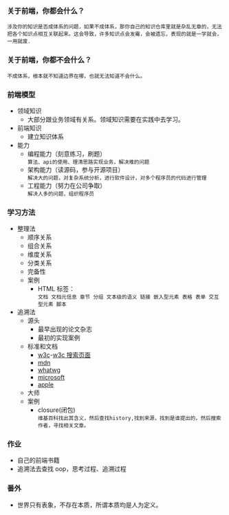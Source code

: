 ### 关于前端，你都会什么？

`涉及你的知识是否成体系的问题，如果不成体系，那你自己的知识仓库里就是杂乱无章的，无法把各个知识点相互关联起来。这会导致，许多知识点会发霉，会被遗忘，表现的就是一学就会，一用就废.`

### 关于前端，你都不会什么？

`不成体系，根本就不知道边界在哪，也就无法知道不会什么。`

### 前端模型

- 领域知识
  - 大部分跟业务领域有关系。领域知识需要在实践中去学习。
- 前端知识
  - 建立知识体系
- 能力
  - 编程能力（刻意练习，刷题）  
    `算法、api的使用、理清思路实现业务，解决难的问题`
  - 架构能力（读源码，参与开源项目）  
    `解决大的问题，对复杂系统分析，进行软件设计，对多个程序员的代码进行管理`
  - 工程能力（努力在公司争取）  
    `解决人多的问题，组织程序员`

### 学习方法

- 整理法
  - 顺序关系
  - 组合关系
  - 维度关系
  - 分类关系
  - 完备性
  - 案例
    - HTML 标签：  
       `文档 文档元信息 章节 分组 文本级的语义 链接 嵌入型元素 表格 表单 交互型元素 脚本`
- 追溯法
  - 源头
    - 最早出现的论文杂志
    - 最初的实现案例
  - 标准和文档
    - [w3c](w3.org)-[w3c 搜索页面](w3.org/TR)
    - [mdn](developer.mozilla.org)
    - [whatwg](whatwg.org)
    - [microsoft](msdn.microsoft.com)
    - [apple](developer.apple.com)
  - 大师
  - 案例
    - closure(闭包)  
      `维基百科找出其含义，然后查找history,找到来源，找到是谁提出的，然后搜索作者，寻找相关文章。`

### 作业

- 自己的前端书籍
- 追溯法去查找 oop，思考过程、追溯过程

### 番外

- 世界只有表象，不存在本质，所谓本质均是人为定义。
